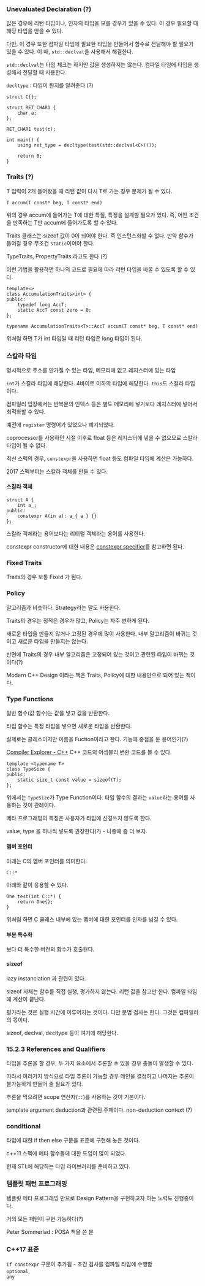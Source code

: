 ### Unevaluated Declaration (?)

많은 경우에 리턴 타입이나, 인자의 타입을 모를 경우가 있을 수 있다. 
이 경우 필요할 때 해당 타입을 얻을 수 있다. 

다만, 이 경우 또한 컴파일 타임에 필요한 타입을 만들어서 함수로 전달해야 할 필요가 있을 수 있다.
이 때, `std::declval`을 사용해서 해결한다.

`std::declval`는 타입 체크는 하지만 값을 생성하지는 않는다.
컴파일 타임에 타입을 생성해서 전달할 때 사용한다.

`decltype` : 타입이 뭔지를 알려준다 (?)

```
struct C{};

struct RET_CHAR1 {
	char a;
};

RET_CHAR1 test(c);

int main() {
	using ret_type = decltype(test(std::declval<C>()));
	
	return 0;
}
```

### Traits (?)

T 입력이 2개 들어왔을 때 리턴 값이 다시 T로 가는 경우 문제가 될 수 있다.

```
T accum(T const* beg, T const* end)
```

위의 경우 accum에 들어가는 T에 대한 특질, 특징을 설계할 필요가 있다.
즉, 어떤 조건을 만족하는 T만 accum에 들어가도록 할 수 있다.

Traits 클래스는 sizeof 값이 0이 되어야 한다. 즉 인스턴스화할 수 없다.
만약 함수가 들어갈 경우 무조건 `static`이어야 한다.

TypeTraits, PropertyTraits 라고도 한다 (?)

이런 기법을 활용하면 하나의 코드로 필요에 따라 리턴 타입을 바꿀 수 있도록 할 수 있다.

```
template<>
class AccumulationTraits<int> {
public:
	typedef long AccT;
	static AccT const zero = 0;
};

typename AccumulationTraits<T>::AccT accum(T const* beg, T const* end)
```

위처럼 하면 T가 int 타입일 때 리턴 타입은 long 타입이 된다.


### 스칼라 타입

명시적으로 주소를 안가질 수 있는 타입, 메모리에 없고 레지스터에 있는 타입

`int`가 스칼라 타입에 해당한다. 4바이트 이하의 타입에 해당한다. `this`도 스칼라 타입이다.

컴파일러 입장에서는 반복문의 인덱스 등은 별도 메모리에 넣기보다 레지스터에 넣어서 최적화할 수 있다.

예전에 `register` 명령어가 있었으나 폐기되었다.

coprocessor를 사용하던 시절 이후로 float 등은 레지스터에 넣을 수 없으므로 스칼라 타입이 될 수 없다.

최신 스펙의 경우, `constexpr`을 사용하면 float 등도 컴파일 타임에 계산은 가능하다.

2017 스펙부터는 스칼라 객체를 만들 수 있다.

#### 스칼라 객체

```
struct A {
	int a_;
public:
	constexpr A(in a): a_{ a } {}
};
```

스칼라 객체라는 용어보다는 리터럴 객체라는 용어를 사용한다.

constexpr constructor에 대한 내용은 [constexpr specifier](http://en.cppreference.com/w/cpp/language/constexpr)를 참고하면 된다.

### Fixed Traits

Traits의 경우 보통 Fixed 가 된다. 

### Policy

알고리즘과 비슷하다. Strategy라는 말도 사용한다.

Traits의 경우는 정적은 경우가 많고, Policy는 자주 변하게 된다.

새로운 타입을 만들지 않거나 고정된 경우에 많이 사용한다. 내부 알고리즘이 바뀌는 것이고 새로운 타입을 만들지는 않는다. 

반면에 Traits의 경우 내부 알고리즘은 고정되어 있는 것이고 관련된 타입이 바뀌는 것이다(?)

Modern C++ Design 이라는 책은 Traits, Policy에 대한 내용만으로 되어 있는 책이다.

### Type Functions

일반 함수(값 함수)는 값을 넣고 값을 반환한다.

타입 함수는 특정 타입을 넣으면 새로운 타입을 반환한다.

실제로는 클래스이지만 이름을 Fuction이라고 한다. 기능에 중점을 둔 용어인가(?)

[Compiler Explorer - C++](https://gcc.godbolt.org) C++ 코드의 어셈블리 변환 코드를 볼 수 있다.

```template <typename T> 
class TypeSize {public:	static size_t const value = sizeof(T);};```

위에서는 `TypeSize`가 Type Function이다. 타입 함수의 결과는 `value`라는 용어를 사용하는 것이 관례이다.

메타 프로그래밍의 특징은 사용자가 타입에 신경쓰지 않도록 한다.

value, type 을 하나씩 넣도록 권장한다(?) - 나중에 좀 더 보자. 


#### 멤버 포인터

아래는 C의 멤버 포인터를 의미한다.

```
C::* 
```

아래와 같이 응용할 수 있다.

```
One test(int C::*) {
	return One{};
}
```

위처럼 하면 C 클래스 내부에 있는 멤버에 대한 포인터를 인자를 넘길 수 있다.

#### 부분 특수화

보다 더 특수한 버전의 함수가 호출된다.

#### sizeof 

lazy instanciation 과 관련이 있다. 

sizeof 자체는 함수를 직접 실행, 평가하지 않는다. 리턴 값을 참고만 한다. 컴파일 타임에 계산이 끝난다.

평가라는 것은 실행 시간에 이루어지는 것이다. 다만 문법 검사는 한다. 그것은 컴파일러의 몫이다.

sizeof, declval, decltype 등이 여기에 해당한다.

### 15.2.3 References and Qualifiers

타입을 추론을 할 경우, 두 가지 요소에서 추론할 수 있을 경우 충돌이 발생할 수 있다. 

따라서 여러가지 방식으로 타입 추론이 가능할 경우 메인을 결정하고 나머지는 추론이 불가능하게 만들어 줄 필요가 있다. 

추론을 막으려면 scope 연산자(`::`)를 사용하는 것이 기본이다. 

template argument deduction과 관련된 주제이다. non-deduction context (?)

### conditional

타입에 대한 if then else 구문을 표준에 구현해 놓은 것이다. 

c++11 스펙에 메타 함수들에 대한 도입이 많이 되었다.

현재 STL에 해당하는 타입 라이브러리를 준비하고 있다.

### 템플릿 패턴 프로그래밍

템플릿 메타 프로그래밍 만으로 Design Pattern을 구현하고자 하는 노력도 진행중이다.

거의 모든 패턴이 구현 가능하다(?)
 
Peter Sommerlad : POSA 책을 쓴 분

### C++17 표준

`if constexpr` 구문이 추가됨 - 조건 검사를 컴파일 타임에 수행함  
`optional`,  
`any`  







